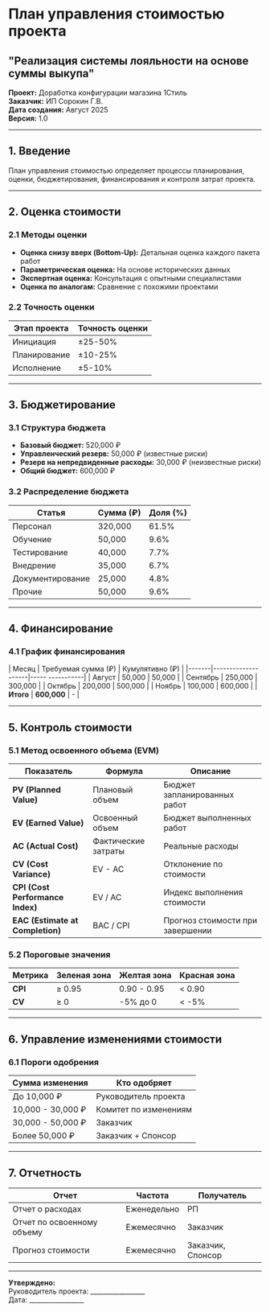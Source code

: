 # План управления стоимостью проекта
## "Реализация системы лояльности на основе суммы выкупа"

**Проект:** Доработка конфигурации магазина 1Стиль  
**Заказчик:** ИП Сорокин Г.В.  
**Дата создания:** Август 2025  
**Версия:** 1.0  

---

## 1. Введение

План управления стоимостью определяет процессы планирования, оценки, бюджетирования, финансирования и контроля затрат проекта.

---

## 2. Оценка стоимости

### 2.1 Методы оценки

- **Оценка снизу вверх (Bottom-Up):** Детальная оценка каждого пакета работ
- **Параметрическая оценка:** На основе исторических данных
- **Экспертная оценка:** Консультация с опытными специалистами
- **Оценка по аналогам:** Сравнение с похожими проектами

### 2.2 Точность оценки

<div class="table-wrapper">

| Этап проекта | Точность оценки |
|--------------|----------------|
| Инициация | ±25-50% |
| Планирование | ±10-25% |
| Исполнение | ±5-10% |

</div>

---

## 3. Бюджетирование

### 3.1 Структура бюджета

- **Базовый бюджет:** 520,000 ₽
- **Управленческий резерв:** 50,000 ₽ (известные риски)
- **Резерв на непредвиденные расходы:** 30,000 ₽ (неизвестные риски)
- **Общий бюджет:** 600,000 ₽

### 3.2 Распределение бюджета

<div class="table-wrapper">

| Статья | Сумма (₽) | Доля (%) |
|--------|-----------|----------|
| Персонал | 320,000 | 61.5% |
| Обучение | 50,000 | 9.6% |
| Тестирование | 40,000 | 7.7% |
| Внедрение | 35,000 | 6.7% |
| Документирование | 25,000 | 4.8% |
| Прочие | 50,000 | 9.6% |

</div>

---

## 4. Финансирование

### 4.1 График финансирования

<div class="table-wrapper">

| Месяц | Требуемая сумма (₽) | Кумулятивно (₽) |
|-------|--------------------|----- -----------|
| Август | 50,000 | 50,000 |
| Сентябрь | 250,000 | 300,000 |
| Октябрь | 200,000 | 500,000 |
| Ноябрь | 100,000 | 600,000 |
| **Итого** | **600,000** | - |

</div>

---

## 5. Контроль стоимости

### 5.1 Метод освоенного объема (EVM)

<div class="table-wrapper">

| Показатель | Формула | Описание |
|------------|---------|----------|
| **PV (Planned Value)** | Плановый объем | Бюджет запланированных работ |
| **EV (Earned Value)** | Освоенный объем | Бюджет выполненных работ |
| **AC (Actual Cost)** | Фактические затраты | Реальные расходы |
| **CV (Cost Variance)** | EV - AC | Отклонение по стоимости |
| **CPI (Cost Performance Index)** | EV / AC | Индекс выполнения стоимости |
| **EAC (Estimate at Completion)** | BAC / CPI | Прогноз стоимости при завершении |

</div>

### 5.2 Пороговые значения

<div class="table-wrapper">

| Метрика | Зеленая зона | Желтая зона | Красная зона |
|---------|--------------|-------------|--------------|
| **CPI** | ≥ 0.95 | 0.90 - 0.95 | < 0.90 |
| **CV** | ≥ 0 | -5% до 0 | < -5% |

</div>

---

## 6. Управление изменениями стоимости

### 6.1 Пороги одобрения

<div class="table-wrapper">

| Сумма изменения | Кто одобряет |
|-----------------|--------------|
| До 10,000 ₽ | Руководитель проекта |
| 10,000 - 30,000 ₽ | Комитет по изменениям |
| 30,000 - 50,000 ₽ | Заказчик |
| Более 50,000 ₽ | Заказчик + Спонсор |

</div>

---

## 7. Отчетность

<div class="table-wrapper">

| Отчет | Частота | Получатель |
|-------|---------|------------|
| Отчет о расходах | Еженедельно | РП |
| Отчет по освоенному объему | Ежемесячно | Заказчик |
| Прогноз стоимости | Ежемесячно | Заказчик, Спонсор |

</div>

---

**Утверждено:**  
Руководитель проекта: _________________  
Дата: _________________